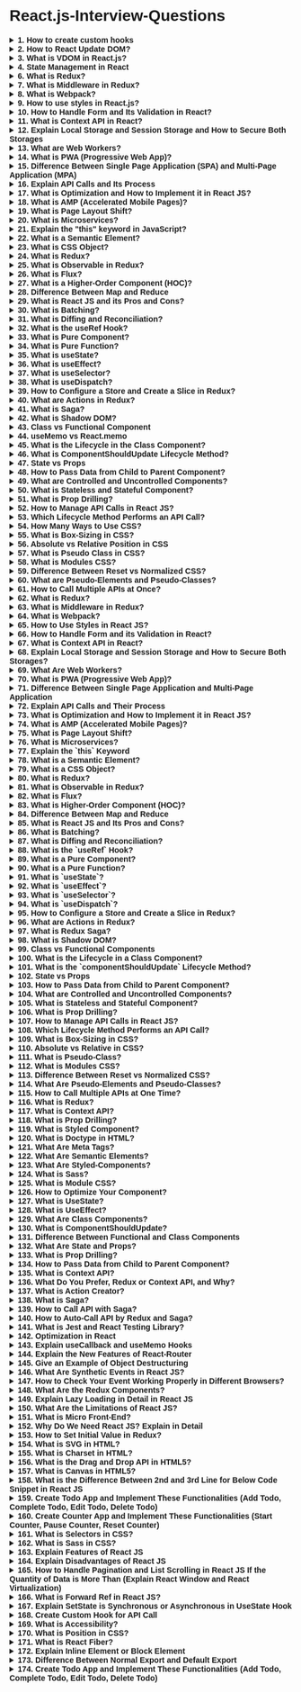 # React.js-Interview-Questions

<details> <summary><strong>1. How to create custom hooks</strong></summary>
React Hooks are a powerful feature in React that allow developers to use state and other React features in functional components. Creating custom hooks can help you extract reusable logic from your components, making them more maintainable and easier to understand. Here's a step-by-step guide on how to create custom hooks in React:

Example:

```javascript

import { useState, useEffect } from 'react';

function useFetch(url) {
  const [data, setData] = useState(null);
  const [loading, setLoading] = useState(true);
  const [error, setError] = useState(null);

  useEffect(() => {
    fetch(url)
      .then((response) => response.json())
      .then((data) => {
        setData(data);
        setLoading(false);
      })
      .catch((error) => {
        setError(error);
        setLoading(false);
      });
  }, [url]);

  return { data, loading, error };
}

// Using custom hook in a component
function App() {
  const { data, loading, error } = useFetch('https://api.example.com/data');
  if (loading) return <div>Loading...</div>;
  if (error) return <div>Error: {error.message}</div>;
  return <div>{JSON.stringify(data)}</div>;
}
```
</details>
<details> <summary><strong>2. How to React Update DOM?</strong></summary>
React updates the DOM efficiently through a process called "reconciliation." When the state or props of a component change, React updates the virtual DOM first, then compares it with the real DOM to determine what needs to be updated, resulting in minimal changes to the real DOM.

</details>
<details> <summary><strong>3. What is VDOM in React.js?</strong></summary>
The Virtual DOM (VDOM) is an in-memory representation of the real DOM elements. It allows React to update the UI without directly manipulating the real DOM, making updates more efficient.

</details>
<details> <summary><strong>4. State Management in React</strong></summary>
State management in React can be done using useState, useReducer, or external libraries like Redux to manage global state. useState is used for managing component-specific states, while useReducer is often used for more complex state logic.

Example:

```javascript
const [count, setCount] = useState(0);

const increment = () => {
  setCount(count + 1);
};
</details>
<details> <summary><strong>5. What is Prop Drilling?</strong></summary>
Prop drilling is the process of passing data from a parent component to a deeply nested child component through props. This can become cumbersome when dealing with deeply nested components, leading to less maintainable code.
```
</details>
<details> <summary><strong>6. What is Redux?</strong></summary>
Redux is a state management library for JavaScript apps that helps manage and centralize application state. It uses a single store and actions to manage state transitions.

Example:

```javascript
const initialState = { count: 0 };

function reducer(state = initialState, action) {
  switch (action.type) {
    case 'INCREMENT':
      return { count: state.count + 1 };
    default:
      return state;
  }
}
```
</details>
<details> <summary><strong>7. What is Middleware in Redux?</strong></summary>
Middleware in Redux is used to extend Redux with custom functionality like logging, API calls, and error handling. It intercepts actions before they reach the reducer.

Example:

```javascript
const loggerMiddleware = store => next => action => {
  console.log('Dispatching', action);
  return next(action);
};
```
</details>
<details> <summary><strong>8. What is Webpack?</strong></summary>
Webpack is a module bundler for JavaScript applications. It bundles JavaScript files and assets like images, CSS, and fonts into optimized files for deployment.

</details>
<details> <summary><strong>9. How to use styles in React.js?</strong></summary>
Styles in React can be applied in various ways: inline styles, CSS files, CSS modules, or CSS-in-JS solutions like styled-components.

Example of inline style:

```javascript
const style = { color: 'blue', fontSize: '20px' };
return <div style={style}>Hello World!</div>;
```
</details>
<details> <summary><strong>10. How to Handle Form and Its Validation in React?</strong></summary>
Forms in React are controlled components, meaning React controls the state of the form elements. You can validate form data either manually or using third-party libraries like Formik or React Hook Form.

Example:

```javascript
const [email, setEmail] = useState('');
const [error, setError] = useState('');

const validateEmail = () => {
  if (!email.includes('@')) {
    setError('Invalid email');
  } else {
    setError('');
  }
};

return (
  <form>
    <input type="email" value={email} onChange={(e) => setEmail(e.target.value)} />
    <button onClick={validateEmail}>Submit</button>
    {error && <p>{error}</p>}
  </form>
);
```
</details>
<details> <summary><strong>11. What is Context API in React?</strong></summary>
The Context API is a React feature that allows you to share state or values between components without having to pass props manually through every level of the component tree.

Example:

```javascript
const MyContext = React.createContext();

function Parent() {
  const value = 'Hello World';
  return (
    <MyContext.Provider value={value}>
      <Child />
    </MyContext.Provider>
  );
}

function Child() {
  const value = useContext(MyContext);
  return <div>{value}</div>;
}
```
</details>
<details> <summary><strong>12. Explain Local Storage and Session Storage and How to Secure Both Storages</strong></summary>
Local Storage stores data without an expiration time and persists even after the browser is closed.
Session Storage stores data for the duration of the page session.
Both can be accessed through JavaScript, but sensitive data should be encrypted before storage to ensure security.

Example:

```javascript
localStorage.setItem('user', JSON.stringify({ name: 'John' }));
const user = JSON.parse(localStorage.getItem('user'));
```
</details>
<details> <summary><strong>13. What are Web Workers?</strong></summary>
Web Workers allow JavaScript to run in the background without blocking the main thread. This is useful for handling complex or time-consuming tasks like data processing.

Example:

```javascript
const worker = new Worker('worker.js');

worker.postMessage('start');

worker.onmessage = function(e) {
  console.log('Message from worker: ' + e.data);
};
```
```javascript
//worker.js

javascript
Copy code
onmessage = function(e) {
  if (e.data === 'start') {
    postMessage('Worker started!');
  }
};
```
</details>
<details> <summary><strong>14. What is PWA (Progressive Web App)?</strong></summary>
A Progressive Web App (PWA) is a web application that uses modern web capabilities to deliver an app-like experience to users, including offline access and push notifications.

</details>
<details> <summary><strong>15. Difference Between Single Page Application (SPA) and Multi-Page Application (MPA)</strong></summary>
SPA: Loads a single HTML page, and content is dynamically updated via JavaScript, providing a smoother user experience without reloading the page.
MPA: Each user interaction typically triggers a full page reload, which can lead to a slower user experience.
</details>
<details> <summary><strong>16. Explain API Calls and Its Process</strong></summary>
API calls in React are typically made using the fetch API or libraries like Axios. When making an API call, React waits for the response asynchronously and updates the state based on the data received.

Example:

```javascript
useEffect(() => {
  fetch('https://api.example.com/data')
    .then(response => response.json())
    .then(data => setData(data));
}, []);
```
</details>
<details> <summary><strong>17. What is Optimization and How to Implement it in React JS?</strong></summary>
Optimization in React refers to techniques like memoization, lazy loading, and minimizing unnecessary re-renders to improve app performance. One such method is React.memo for functional components.

Example of React.memo:

```javascript
const MemoizedComponent = React.memo(function MyComponent({ name }) {
  console.log('Rendering', name);
  return <div>{name}</div>;
});
```
</details>
<details> <summary><strong>18. What is AMP (Accelerated Mobile Pages)?</strong></summary>
AMP is an open-source framework designed to make mobile web pages load faster. It uses a stripped-down version of HTML and JavaScript to ensure quicker loading times, particularly for content-heavy pages.

</details>
<details> <summary><strong>19. What is Page Layout Shift?</strong></summary>
Page Layout Shift (CLS) is a Core Web Vitals metric that measures visual stability. A high CLS means that the page elements shift unexpectedly as the page loads, which can negatively impact user experience.

</details>
<details> <summary><strong>20. What is Microservices?</strong></summary>
Microservices is an architectural style where a large application is built as a set of smaller, independent services that communicate over the network, each focusing on a specific business function.

</details>
<details> <summary><strong>21. Explain the "this" keyword in JavaScript?</strong></summary>
The this keyword in JavaScript refers to the context in which the current code is executed. Its value depends on how the function is called.

Example:

```javascript
const obj = {
  name: 'John',
  greet: function() {
    console.log(this.name);  // 'this' refers to 'obj'
  }
};
obj.greet();  // Output: John
```
</details>
<details> <summary><strong>22. What is a Semantic Element?</strong></summary>
Semantic HTML elements are those that clearly describe their meaning in a human- and machine-readable way. Examples include <article>, <section>, <header>, and <footer>.

Example:

```javascript
<article>
  <h1>Article Title</h1>
  <p>This is the content of the article.</p>
</article>
```
</details>
<details> <summary><strong>23. What is CSS Object?</strong></summary>
A CSS object typically refers to an object in JavaScript that holds CSS properties and values. This can be used to dynamically apply styles to elements in React components.

Example:

```javascript
const style = {
  color: 'red',
  fontSize: '20px',
};

return <div style={style}>Hello, World!</div>;
```
</details>
<details> <summary><strong>24. What is Redux?</strong></summary>
Redux is a predictable state container for JavaScript apps. It helps you write applications that behave consistently across different environments, with debugging and testing capabilities.

Example:

javascript
Copy code
const initialState = { count: 0 };

function reducer(state = initialState, action) {
  switch (action.type) {
    case 'INCREMENT':
      return { count: state.count + 1 };
    default:
      return state;
  }
}
</details>
<details> <summary><strong>25. What is Observable in Redux?</strong></summary>
In Redux, an observable refers to a stream of data that can be observed, similar to how actions are dispatched in Redux. Observables are often used with middleware like Redux-Observable.

</details>
<details> <summary><strong>26. What is Flux?</strong></summary>
Flux is a pattern for managing data flow in JavaScript applications. It uses a unidirectional flow to manage the state, making it predictable. Redux is heavily inspired by Flux.

</details>
<details> <summary><strong>27. What is a Higher-Order Component (HOC)?</strong></summary>
A Higher-Order Component is a function that takes a component and returns a new component with additional props or logic.

Example:

javascript
Copy code
function withLoader(Component) {
  return function WithLoader(props) {
    if (props.loading) {
      return <div>Loading...</div>;
    }
    return <Component {...props} />;
  };
}
</details>

<details> <summary><strong>28. Difference Between Map and Reduce</strong></summary>
Map: Creates a new array by applying a function to each element of the original array.
Reduce: Reduces the array to a single value by applying a function to each element, accumulating the result.
Example of map:

javascript
Copy code
const numbers = [1, 2, 3];
const doubled = numbers.map(num => num * 2);
console.log(doubled); // [2, 4, 6]
Example of reduce:

javascript
Copy code
const numbers = [1, 2, 3];
const sum = numbers.reduce((acc, num) => acc + num, 0);
console.log(sum); // 6
</details>
<details> <summary><strong>29. What is React JS and its Pros and Cons?</strong></summary>
React is a JavaScript library for building user interfaces, primarily for single-page applications. It is declarative, component-based, and enables developers to create reusable UI components.

Pros:

Fast rendering with Virtual DOM
Component-based architecture
Reusable components
Strong community support
Cons:

Steeper learning curve
Requires build tools (Webpack, Babel)
Frequent updates with breaking changes
</details>
<details> <summary><strong>30. What is Batching?</strong></summary>
Batching refers to the process of grouping multiple updates into a single re-render in React. React batches updates to improve performance by reducing the number of re-renders.

Example:

javascript
Copy code
// React will batch these updates together and render only once
setCount(count + 1);
setFlag(!flag);
</details>
<details> <summary><strong>31. What is Diffing and Reconciliation?</strong></summary>
Diffing is the process React uses to compare the current Virtual DOM with the previous one and identify changes. Reconciliation is the process of updating the actual DOM to reflect the changes detected during the diffing process.

</details>
<details> <summary><strong>32. What is the useRef Hook?</strong></summary>
useRef is a React hook that allows you to persist a mutable value across renders. It is commonly used for accessing DOM elements directly or storing a value that doesn’t cause re-rendering when updated.

Example:

javascript
Copy code
const inputRef = useRef(null);

useEffect(() => {
  inputRef.current.focus();  // Focus the input field on component mount
}, []);

return <input ref={inputRef} />;
</details>
<details> <summary><strong>33. What is Pure Component?</strong></summary>
A PureComponent in React is a component that only re-renders when its props or state change. It implements shouldComponentUpdate with a shallow comparison of props and state.

Example:

javascript
Copy code
class MyComponent extends React.PureComponent {
  render() {
    return <div>{this.props.name}</div>;
  }
}
</details>
<details> <summary><strong>34. What is Pure Function?</strong></summary>
A pure function is a function that always produces the same output given the same input and does not cause side effects (like modifying global state or performing IO operations).

Example:

javascript
Copy code
function add(a, b) {
  return a + b;  // Pure function, no side effects
}
</details>
<details> <summary><strong>35. What is useState?</strong></summary>
useState is a hook that allows you to add state to functional components. It returns an array with the current state and a function to update it.

Example:

javascript
Copy code
const [count, setCount] = useState(0);

return (
  <div>
    <p>{count}</p>
    <button onClick={() => setCount(count + 1)}>Increment</button>
  </div>
);
</details>
<details> <summary><strong>36. What is useEffect?</strong></summary>
useEffect is a hook that performs side effects in functional components. It can be used for tasks like fetching data, updating the DOM, or subscribing to external events.

Example:

javascript
Copy code
useEffect(() => {
  console.log('Component mounted');
  return () => {
    console.log('Component unmounted');
  };
}, []);
</details>
<details> <summary><strong>37. What is useSelector?</strong></summary>
useSelector is a hook from React-Redux that allows you to extract data from the Redux store state.

Example:

javascript
Copy code
const count = useSelector(state => state.count);
</details>
<details> <summary><strong>38. What is useDispatch?</strong></summary>
useDispatch is a hook from React-Redux that gives you access to the dispatch function from Redux, which allows you to dispatch actions to the Redux store.

Example:

javascript
Copy code
const dispatch = useDispatch();

const increment = () => {
  dispatch({ type: 'INCREMENT' });
};
</details>
<details> <summary><strong>39. How to Configure a Store and Create a Slice in Redux?</strong></summary>
To configure a store and create a slice in Redux, you typically use Redux Toolkit, which simplifies store configuration and slice creation.

Example:

javascript
Copy code
import { configureStore, createSlice } from '@reduxjs/toolkit';

const counterSlice = createSlice({
  name: 'counter',
  initialState: { count: 0 },
  reducers: {
    increment: (state) => {
      state.count += 1;
    },
    decrement: (state) => {
      state.count -= 1;
    },
  },
});

const store = configureStore({
  reducer: counterSlice.reducer,
});

export default store;
</details>
<details> <summary><strong>40. What are Actions in Redux?</strong></summary>
Actions in Redux are plain JavaScript objects that describe an event that has occurred. They must have a type property and may include other data in the payload.

Example:

javascript
Copy code
const incrementAction = { type: 'INCREMENT' };
</details>

<details> <summary><strong>41. What is Saga?</strong></summary>
Redux-Saga is a middleware library used to handle side effects in Redux. It allows you to manage asynchronous actions like data fetching, more effectively using generators.

Example:

javascript
Copy code
import { takeEvery, call, put } from 'redux-saga/effects';

function* fetchData() {
  try {
    const response = yield call(fetch, 'https://api.example.com/data');
    const data = yield response.json();
    yield put({ type: 'FETCH_SUCCESS', data });
  } catch (error) {
    yield put({ type: 'FETCH_ERROR', error });
  }
}

function* watchFetchData() {
  yield takeEvery('FETCH_REQUEST', fetchData);
}
</details>
<details> <summary><strong>42. What is Shadow DOM?</strong></summary>
The Shadow DOM is a web standard that allows developers to encapsulate DOM and CSS styles within a component, creating a local scope for styles and structure.

Example:

javascript
Copy code
const shadowRoot = document.querySelector('#shadow-host').attachShadow({mode: 'open'});
shadowRoot.innerHTML = '<p>Shadow DOM content</p>';
</details>
<details> <summary><strong>43. Class vs Functional Component</strong></summary>
Class Components: Traditional components with state, lifecycle methods, and can be extended from React.Component.
Functional Components: Simpler components using hooks to manage state and side effects.
Example of a class component:

javascript
Copy code
class Counter extends React.Component {
  constructor(props) {
    super(props);
    this.state = { count: 0 };
  }
  
  render() {
    return (
      <div>
        <p>{this.state.count}</p>
        <button onClick={() => this.setState({ count: this.state.count + 1 })}>Increment</button>
      </div>
    );
  }
}
Example of a functional component:

javascript
Copy code
const Counter = () => {
  const [count, setCount] = useState(0);
  
  return (
    <div>
      <p>{count}</p>
      <button onClick={() => setCount(count + 1)}>Increment</button>
    </div>
  );
};
</details>
<details> <summary><strong>44. useMemo vs React.memo</strong></summary>
useMemo: A hook that memoizes a function’s result to avoid expensive recalculations on each render.
React.memo: A higher-order component that memoizes a functional component, preventing unnecessary re-renders when props haven’t changed.
Example of useMemo:

javascript
Copy code
const expensiveCalculation = useMemo(() => calculateExpensiveValue(a, b), [a, b]);
Example of React.memo:

javascript
Copy code
const MyComponent = React.memo(({ name }) => {
  return <p>{name}</p>;
});
</details>
<details> <summary><strong>45. What is the Lifecycle in the Class Component?</strong></summary>
The lifecycle of a class component in React consists of the following phases:

Mounting: Component creation and insertion into the DOM.
Updating: Component re-rendering due to changes in state or props.
Unmounting: Component removal from the DOM.
Methods:

constructor()
componentDidMount()
shouldComponentUpdate()
render()
componentWillUnmount()
</details>
<details> <summary><strong>46. What is ComponentShouldUpdate Lifecycle Method?</strong></summary>
shouldComponentUpdate() is a lifecycle method in class components that allows you to control whether the component should re-render when its props or state change. By default, it returns true, but you can override it to prevent unnecessary renders.

Example:

javascript
Copy code
shouldComponentUpdate(nextProps, nextState) {
  return nextState.count !== this.state.count;  // Prevent re-render if count hasn't changed
}
</details>
<details> <summary><strong>47. State vs Props</strong></summary>
State: A local data storage for a component that can change over time.
Props: Read-only values passed from a parent component to a child component.
Example:

javascript
Copy code
const Parent = () => {
  const message = "Hello from parent!";
  return <Child message={message} />;
};

const Child = (props) => {
  return <p>{props.message}</p>; // Props are passed down from Parent
};
</details>
<details> <summary><strong>48. How to Pass Data from Child to Parent Component?</strong></summary>
To pass data from a child to a parent component, you can use a callback function that the parent passes to the child as a prop.

Example:

javascript
Copy code
const Parent = () => {
  const handleData = (data) => {
    console.log(data); // Receiving data from child
  };

  return <Child sendData={handleData} />;
};

const Child = ({ sendData }) => {
  return <button onClick={() => sendData("Hello from child!")}>Send Data</button>;
};
</details>
<details> <summary><strong>49. What are Controlled and Uncontrolled Components?</strong></summary>
Controlled Component: A component whose form elements are controlled by React state.
Uncontrolled Component: A component that manages its own state internally using ref.
Controlled Component Example:

javascript
Copy code
const ControlledInput = () => {
  const [value, setValue] = useState('');
  return <input value={value} onChange={(e) => setValue(e.target.value)} />;
};
Uncontrolled Component Example:

javascript
Copy code
const UncontrolledInput = () => {
  const inputRef = useRef();
  return <input ref={inputRef} />;
};
</details>
<details> <summary><strong>50. What is Stateless and Stateful Component?</strong></summary>
Stateless Component: A component that does not manage its own state. It only receives data via props.
Stateful Component: A component that manages its own state using useState or class-based state.
Stateful Component Example:

javascript
Copy code
const StatefulComponent = () => {
  const [count, setCount] = useState(0);
  return <button onClick={() => setCount(count + 1)}>{count}</button>;
};
Stateless Component Example:

javascript
Copy code
const StatelessComponent = ({ message }) => {
  return <p>{message}</p>;
};
</details>

<details> <summary><strong>51. What is Prop Drilling?</strong></summary>
Prop drilling refers to the process of passing data from a parent component to a deeply nested child component through multiple intermediate components.

Example:

javascript
Copy code
const Parent = () => {
  const message = "Hello from Parent!";
  return <Intermediate message={message} />;
};

const Intermediate = ({ message }) => {
  return <Child message={message} />;
};

const Child = ({ message }) => {
  return <p>{message}</p>;
};
</details>
<details> <summary><strong>52. How to Manage API Calls in React JS?</strong></summary>
In React, API calls can be managed using hooks like useEffect combined with fetch or libraries like axios to handle asynchronous operations.

Example using fetch:

javascript
Copy code
useEffect(() => {
  fetch('https://api.example.com/data')
    .then(response => response.json())
    .then(data => setData(data))
    .catch(error => console.error('Error fetching data:', error));
}, []);
Example using axios:

javascript
Copy code
useEffect(() => {
  axios.get('https://api.example.com/data')
    .then(response => setData(response.data))
    .catch(error => console.error('Error fetching data:', error));
}, []);
</details>
<details> <summary><strong>53. Which Lifecycle Method Performs an API Call?</strong></summary>
In class components, you would typically perform an API call inside the componentDidMount() lifecycle method, which is called once after the component has been mounted. In functional components, you can use useEffect for the same purpose.

Example in class component:

javascript
Copy code
class MyComponent extends React.Component {
  componentDidMount() {
    fetch('https://api.example.com/data')
      .then(response => response.json())
      .then(data => this.setState({ data }));
  }

  render() {
    return <div>{this.state.data}</div>;
  }
}
Example in functional component using useEffect:

javascript
Copy code
const MyComponent = () => {
  const [data, setData] = useState(null);

  useEffect(() => {
    fetch('https://api.example.com/data')
      .then(response => response.json())
      .then(data => setData(data));
  }, []); // Empty dependency array ensures it runs once

  return <div>{data}</div>;
};
</details>
<details> <summary><strong>54. How Many Ways to Use CSS?</strong></summary>
There are several ways to apply CSS in React components:

Inline styles
External CSS files
CSS Modules
Styled-components
SASS or SCSS
Example of inline styles:

javascript
Copy code
const style = { color: 'blue', fontSize: '20px' };
return <p style={style}>Styled Paragraph</p>;
Example of CSS Module:

javascript
Copy code
import styles from './MyComponent.module.css';

return <p className={styles.paragraph}>Styled with CSS Module</p>;
</details>
<details> <summary><strong>55. What is Box-Sizing in CSS?</strong></summary>
The box-sizing property defines how the total width and height of an element are calculated. By default, the width and height include only the content area, but setting box-sizing: border-box includes padding and border in the width/height calculation.

Example:

css
Copy code
div {
  width: 200px;
  height: 100px;
  padding: 20px;
  border: 5px solid black;
  box-sizing: border-box; /* Includes padding and border in the width and height */
}
</details>
<details> <summary><strong>56. Absolute vs Relative Position in CSS</strong></summary>
absolute positioning: An element is positioned relative to its closest positioned ancestor (non-static).
relative positioning: An element is positioned relative to its normal position in the document flow.
Example of absolute positioning:

css
Copy code
.absolute {
  position: absolute;
  top: 20px;
  left: 30px;
}
Example of relative positioning:

css
Copy code
.relative {
  position: relative;
  top: 10px;
  left: 20px;
}
</details>
<details> <summary><strong>57. What is Pseudo Class in CSS?</strong></summary>
A pseudo-class in CSS is used to define a special state of an element, like :hover, :focus, :active, etc.

Example:

css
Copy code
button:hover {
  background-color: green; /* Changes background color when button is hovered */
}
</details>
<details> <summary><strong>58. What is Modules CSS?</strong></summary>
CSS Modules is a way to scope CSS locally to a component in React. It avoids global CSS conflicts by giving each class a unique identifier.

Example:

css
Copy code
/* MyComponent.module.css */
.container {
  background-color: blue;
}
javascript
Copy code
import styles from './MyComponent.module.css';

const MyComponent = () => {
  return <div className={styles.container}>Content</div>;
};
</details>
<details> <summary><strong>59. Difference Between Reset vs Normalized CSS?</strong></summary>
Reset CSS: Removes all default styling from elements, resulting in a blank canvas.
Normalized CSS: Applies consistent styling across browsers while preserving useful default styles.
Example of Reset CSS:

css
Copy code
* {
  margin: 0;
  padding: 0;
  box-sizing: border-box;
}
Example of Normalized CSS:

css
Copy code
/* Normalize CSS Example */
html {
  font-size: 100%;
}

body {
  line-height: 1.5;
}
</details>
<details> <summary><strong>60. What are Pseudo-Elements and Pseudo-Classes?</strong></summary>
Pseudo-Elements: Target specific parts of an element like ::before, ::after, etc.
Pseudo-Classes: Apply styles based on user interaction or element state like :hover, :focus, etc.
Example of Pseudo-Element:

css
Copy code
p::before {
  content: "Prefix: ";
}
Example of Pseudo-Class:

css
Copy code
a:hover {
  color: red; /* Changes color when the link is hovered */
}
</details>

<details> <summary><strong>61. How to Call Multiple APIs at Once?</strong></summary>
To call multiple APIs concurrently in JavaScript, you can use Promise.all() which allows you to run multiple promises in parallel and wait for all of them to resolve.

Example:

javascript
Copy code
const fetchData = async () => {
  try {
    const [data1, data2] = await Promise.all([
      fetch('https://api.example1.com').then(res => res.json()),
      fetch('https://api.example2.com').then(res => res.json())
    ]);
    console.log(data1, data2);
  } catch (error) {
    console.error("Error fetching data:", error);
  }
};

useEffect(() => {
  fetchData();
}, []);
</details>
<details> <summary><strong>62. What is Redux?</strong></summary>
Redux is a state management library for JavaScript apps that provides a predictable state container, allowing developers to manage app state in a centralized store.

Example:

javascript
Copy code
// Action
const increment = () => ({
  type: 'INCREMENT'
});

// Reducer
const counter = (state = 0, action) => {
  switch (action.type) {
    case 'INCREMENT':
      return state + 1;
    default:
      return state;
  }
};

// Store
const store = Redux.createStore(counter);

// Dispatch action
store.dispatch(increment());
console.log(store.getState()); // 1
</details>
<details> <summary><strong>63. What is Middleware in Redux?</strong></summary>
Middleware in Redux provides a way to intercept and modify actions before they reach the reducer. It's useful for handling asynchronous actions, logging, or other side effects.

Example using redux-thunk (for asynchronous actions):

javascript
Copy code
const fetchData = () => {
  return async dispatch => {
    const response = await fetch('https://api.example.com/data');
    const data = await response.json();
    dispatch({ type: 'SET_DATA', payload: data });
  };
};
</details>
<details> <summary><strong>64. What is Webpack?</strong></summary>
Webpack is a module bundler for JavaScript applications. It bundles JavaScript files, CSS, images, and other assets into one or more output files that can be served by a web server.

Example of a basic Webpack configuration:

javascript
Copy code
const path = require('path');

module.exports = {
  entry: './src/index.js',
  output: {
    filename: 'bundle.js',
    path: path.resolve(__dirname, 'dist')
  },
  module: {
    rules: [
      {
        test: /\.css$/,
        use: ['style-loader', 'css-loader']
      }
    ]
  }
};
</details>
<details> <summary><strong>65. How to Use Styles in React JS?</strong></summary>
In React, you can apply styles using various methods such as inline styles, CSS files, CSS modules, and styled-components.

Example using inline styles:

javascript
Copy code
const buttonStyle = {
  backgroundColor: 'blue',
  color: 'white',
  padding: '10px 20px'
};

return <button style={buttonStyle}>Click Me</button>;
Example using styled-components:

javascript
Copy code
import styled from 'styled-components';

const Button = styled.button`
  background-color: blue;
  color: white;
  padding: 10px 20px;
`;

return <Button>Click Me</Button>;
</details>
<details> <summary><strong>66. How to Handle Form and its Validation in React?</strong></summary>
In React, form handling can be done using controlled components, where form data is managed in the component’s state, and validation can be added with conditionals or using third-party libraries like Formik or react-hook-form.

Example of a simple controlled form with validation:

javascript
Copy code
const Form = () => {
  const [name, setName] = useState('');
  const [error, setError] = useState('');

  const handleSubmit = (e) => {
    e.preventDefault();
    if (name.trim() === '') {
      setError('Name is required!');
    } else {
      setError('');
      alert(`Form submitted with name: ${name}`);
    }
  };

  return (
    <form onSubmit={handleSubmit}>
      <input
        type="text"
        value={name}
        onChange={(e) => setName(e.target.value)}
        placeholder="Enter your name"
      />
      {error && <p>{error}</p>}
      <button type="submit">Submit</button>
    </form>
  );
};
</details>
<details> <summary><strong>67. What is Context API in React?</strong></summary>
The Context API allows you to share values (like themes or authentication status) between components without having to explicitly pass props through every level of the component tree.

Example:

javascript
Copy code
const ThemeContext = React.createContext();

const ThemeProvider = ({ children }) => {
  const [theme, setTheme] = useState('light');
  
  return (
    <ThemeContext.Provider value={{ theme, setTheme }}>
      {children}
    </ThemeContext.Provider>
  );
};

const ThemedComponent = () => {
  const { theme, setTheme } = useContext(ThemeContext);
  return (
    <div style={{ background: theme === 'dark' ? 'black' : 'white' }}>
      <button onClick={() => setTheme(theme === 'dark' ? 'light' : 'dark')}>
        Toggle Theme
      </button>
    </div>
  );
};

const App = () => (
  <ThemeProvider>
    <ThemedComponent />
  </ThemeProvider>
);
</details>
<details> <summary><strong>68. Explain Local Storage and Session Storage and How to Secure Both Storages?</strong></summary>
LocalStorage: Stores data with no expiration date, it remains until it's explicitly deleted.
SessionStorage: Stores data for the duration of the page session (until the browser is closed).
Security Tips:

Avoid storing sensitive information like passwords in localStorage or sessionStorage as it is accessible by JavaScript.
Use encryption if you must store sensitive data.
Store tokens in secure HTTP-only cookies for better security.
Example:

javascript
Copy code
// Setting data in Local Storage
localStorage.setItem('name', 'John');

// Retrieving data from Local Storage
const name = localStorage.getItem('name');
console.log(name); // 'John'
</details>
<details> <summary><strong>69. What Are Web Workers?</strong></summary>
Web Workers allow for the execution of scripts in background threads. They are useful for performing computationally expensive tasks without blocking the main UI thread.

Example:

javascript
Copy code
const worker = new Worker('worker.js');
worker.postMessage('start task');

worker.onmessage = (e) => {
  console.log('Received from worker:', e.data);
};
worker.js:

javascript
Copy code
onmessage = (e) => {
  console.log('Message from main thread:', e.data);
  postMessage('Task completed');
};
</details>

<details> <summary><strong>70. What is PWA (Progressive Web App)?</strong></summary>
A Progressive Web App (PWA) is a type of application built using standard web technologies (HTML, CSS, and JavaScript) but offering similar performance and user experience to native apps. PWAs work offline, can be installed on devices, and are responsive.

Example:

javascript
Copy code
if ('serviceWorker' in navigator) {
  navigator.serviceWorker.register('/service-worker.js')
    .then((registration) => {
      console.log('Service Worker registered:', registration);
    })
    .catch((error) => {
      console.log('Service Worker registration failed:', error);
    });
}
</details>
<details> <summary><strong>71. Difference Between Single Page Application and Multi-Page Application</strong></summary>
Single Page Application (SPA): A web app that loads a single HTML page and dynamically updates as the user interacts with the app, providing a seamless experience (e.g., React).
Multi-Page Application (MPA): A traditional web application where each action (e.g., clicking a link) loads a new page from the server.
SPA Example: In React, navigation between components is handled without reloading the page.

MPA Example: Traditional web applications that reload a new page from the server when a link is clicked.

</details>
<details> <summary><strong>72. Explain API Calls and Their Process</strong></summary>
API calls are made to interact with external services or databases to fetch or manipulate data. In React, API calls can be made using fetch, axios, or other libraries.

Example of an API call using fetch:

javascript
Copy code
useEffect(() => {
  const fetchData = async () => {
    try {
      const response = await fetch('https://api.example.com/data');
      const data = await response.json();
      console.log(data);
    } catch (error) {
      console.error('Error fetching data:', error);
    }
  };

  fetchData();
}, []);
</details>
<details> <summary><strong>73. What is Optimization and How to Implement it in React JS?</strong></summary>
Optimization in React involves improving the performance of a React application by reducing unnecessary re-renders, minimizing network requests, and optimizing code execution. Some common techniques are memoization, code splitting, lazy loading, and more.

Example using React.memo:

javascript
Copy code
const MemoizedComponent = React.memo((props) => {
  // Only re-renders if props change
  return <div>{props.value}</div>;
});
Lazy Loading Example:

javascript
Copy code
const LazyComponent = React.lazy(() => import('./LazyComponent'));

<React.Suspense fallback={<div>Loading...</div>}>
  <LazyComponent />
</React.Suspense>
</details>
<details> <summary><strong>74. What is AMP (Accelerated Mobile Pages)?</strong></summary>
AMP is an open-source framework created to help web pages load faster on mobile devices by optimizing content for speed and performance. It uses a stripped-down version of HTML, CSS, and JavaScript.

Example of AMP HTML:

html
Copy code
<html ⚡>
  <head>
    <meta charset="utf-8">
    <script async src="https://cdn.ampproject.org/v0.js"></script>
    <style amp-custom>
      body { font-family: Arial, sans-serif; }
    </style>
  </head>
  <body>
    <h1>Welcome to AMP</h1>
    <p>This is a sample AMP page.</p>
  </body>
</html>
</details>
<details> <summary><strong>75. What is Page Layout Shift?</strong></summary>
Page Layout Shift refers to the unexpected shifting of web page content as the page loads, which negatively impacts user experience. This can happen if resources (like images or fonts) are loaded dynamically, causing elements to move around.

Fixing Layout Shifts Example:

css
Copy code
img {
  width: 100%;
  height: auto;
}
</details>
<details> <summary><strong>76. What is Microservices?</strong></summary>
Microservices is an architectural style where an application is developed as a collection of loosely coupled services, each responsible for a specific business functionality. Each service can be developed, deployed, and scaled independently.

Example: A large e-commerce platform might have microservices like payment processing, inventory management, user authentication, and product catalog, each developed as separate services.

</details>
<details> <summary><strong>77. Explain the `this` Keyword</strong></summary>
The this keyword refers to the current context in which a function is executing. It can refer to different objects depending on the function's call type, such as a method, an event handler, or a constructor function.

Example:

javascript
Copy code
const person = {
  name: 'Alice',
  greet() {
    console.log(this.name);  // Refers to person object
  }
};

person.greet();  // 'Alice'
</details>
<details> <summary><strong>78. What is a Semantic Element?</strong></summary>
Semantic elements are HTML tags that provide meaning to the content inside them, making the code more readable and accessible. These elements help search engines and developers understand the structure and importance of the content.

Example of Semantic Elements:

html
Copy code
<article>
  <header><h1>Article Title</h1></header>
  <section>
    <p>Content of the article...</p>
  </section>
  <footer>Author: John Doe</footer>
</article>
</details>
<details> <summary><strong>79. What is a CSS Object?</strong></summary>
A CSS object is an object in JavaScript that contains CSS properties and their values. You can dynamically apply styles to an element using a CSS object.

Example:

javascript
Copy code
const styles = {
  color: 'blue',
  backgroundColor: 'lightgray',
  padding: '10px',
};

return <div style={styles}>Styled Div</div>;
</details>

<details> <summary><strong>80. What is Redux?</strong></summary>
Redux is a predictable state container for JavaScript apps, used to manage the state of an application. It centralizes the state and allows components to access and modify it in a consistent and predictable way.

Example:

javascript
Copy code
const initialState = { count: 0 };

function reducer(state = initialState, action) {
  switch (action.type) {
    case 'INCREMENT':
      return { ...state, count: state.count + 1 };
    case 'DECREMENT':
      return { ...state, count: state.count - 1 };
    default:
      return state;
  }
}

const store = createStore(reducer);
</details>
<details> <summary><strong>81. What is Observable in Redux?</strong></summary>
An observable in Redux is a pattern used to represent state as a stream of events that components can subscribe to and react to. It allows components to react to changes in state or other side-effects without directly querying the state.

Example: In combination with Redux-Saga or Redux-Observable, actions can be observed to trigger side effects like API calls.

javascript
Copy code
import { Observable } from 'rxjs';

const fetchDataObservable = new Observable((observer) => {
  fetch('/data')
    .then(response => response.json())
    .then(data => observer.next(data))
    .catch(err => observer.error(err));
});
</details>
<details> <summary><strong>82. What is Flux?</strong></summary>
Flux is an architecture for managing application state developed by Facebook. It emphasizes a unidirectional data flow, which makes state changes predictable and easier to trace.

Example: In Flux, the state is managed by a store, and actions are dispatched to the store to change the state.

javascript
Copy code
const store = {
  dispatch(action) {
    // Handle the action
  },
  getState() {
    // Return current state
  },
};
</details>
<details> <summary><strong>83. What is Higher-Order Component (HOC)?</strong></summary>
A Higher-Order Component is a function that takes a component and returns a new component with additional functionality. It’s used for code reuse, logic abstraction, and adding features to components.

Example:

javascript
Copy code
const withLoading = (WrappedComponent) => {
  return (props) => {
    if (props.isLoading) {
      return <div>Loading...</div>;
    }
    return <WrappedComponent {...props} />;
  };
};

const MyComponent = withLoading(MyComponent);
</details>
<details> <summary><strong>84. Difference Between Map and Reduce</strong></summary>
Map: It applies a function to each item in an array and returns a new array with the results.
Reduce: It accumulates the array items into a single value by applying a function.
Example of Map:

javascript
Copy code
const numbers = [1, 2, 3];
const squared = numbers.map(x => x * x);  // [1, 4, 9]
Example of Reduce:

javascript
Copy code
const numbers = [1, 2, 3];
const sum = numbers.reduce((acc, x) => acc + x, 0);  // 6
</details>
<details> <summary><strong>85. What is React JS and Its Pros and Cons?</strong></summary>
React JS is a JavaScript library for building user interfaces, primarily for single-page applications. It allows for building complex, interactive UIs through components.

Pros:

Component-based architecture
Virtual DOM for optimized performance
Strong community support
Cons:

Steeper learning curve for new developers
Large bundle size without proper optimization
</details>
<details> <summary><strong>86. What is Batching?</strong></summary>
Batching refers to the process of grouping multiple state updates into a single re-render to optimize performance. React batches state updates and re-renders in a single pass.

Example:

javascript
Copy code
setState({ count: 1 });
setState({ count: 2 });
// React batches these state updates and renders the component only once.
</details>
<details> <summary><strong>87. What is Diffing and Reconciliation?</strong></summary>
Diffing is the process React uses to compare the current and previous virtual DOM and determine the minimal set of changes needed to update the real DOM. Reconciliation is the process of applying those changes to the real DOM.

Example: React compares the previous and current virtual DOM trees and calculates the minimum set of changes to apply.

</details>
<details> <summary><strong>88. What is the `useRef` Hook?</strong></summary>
The useRef hook is used to persist values across renders without causing a re-render. It can also be used to reference DOM elements.

Example:

javascript
Copy code
const inputRef = useRef();
const focusInput = () => {
  inputRef.current.focus();  // Focus the input element
};

return <input ref={inputRef} />;
</details>
<details> <summary><strong>89. What is a Pure Component?</strong></summary>
A Pure Component is a React component that only re-renders when its props or state change. It implements a shallow comparison of props and state to optimize rendering.

Example:

javascript
Copy code
class PureComponentExample extends React.PureComponent {
  render() {
    return <div>{this.props.value}</div>;
  }
}
</details>

<details> <summary><strong>90. What is a Pure Function?</strong></summary>
A pure function is a function that always produces the same output for the same input and has no side effects. It does not modify any external state or variables.

Example:

javascript
Copy code
function add(a, b) {
  return a + b;  // This is a pure function
}
</details>
<details> <summary><strong>91. What is `useState`?</strong></summary>
useState is a React hook that allows you to add state to functional components. It returns a stateful value and a function to update it.

Example:

javascript
Copy code
const [count, setCount] = useState(0);

const increment = () => {
  setCount(count + 1);
};

return (
  <div>
    <p>{count}</p>
    <button onClick={increment}>Increment</button>
  </div>
);
</details>
<details> <summary><strong>92. What is `useEffect`?</strong></summary>
useEffect is a React hook that allows you to perform side effects in functional components. It runs after the render and can be used for things like data fetching, DOM manipulation, or subscriptions.

Example:

javascript
Copy code
useEffect(() => {
  console.log('Component mounted or updated');
}, [count]);  // This runs every time the `count` changes
</details>
<details> <summary><strong>93. What is `useSelector`?</strong></summary>
useSelector is a hook used to access the Redux store’s state in a functional component. It subscribes to the Redux store and re-renders the component whenever the selected state changes.

Example:

javascript
Copy code
const count = useSelector((state) => state.count);

return <div>{count}</div>;
</details>
<details> <summary><strong>94. What is `useDispatch`?</strong></summary>
useDispatch is a hook used to dispatch actions to the Redux store from within a functional component.

Example:

javascript
Copy code
const dispatch = useDispatch();

const increment = () => {
  dispatch({ type: 'INCREMENT' });
};

return <button onClick={increment}>Increment</button>;
</details>
<details> <summary><strong>95. How to Configure a Store and Create a Slice in Redux?</strong></summary>
To configure a store and create a slice, you need to use Redux Toolkit’s configureStore and createSlice functions.

Example:

javascript
Copy code
import { configureStore, createSlice } from '@reduxjs/toolkit';

const counterSlice = createSlice({
  name: 'counter',
  initialState: { count: 0 },
  reducers: {
    increment: (state) => { state.count += 1; },
    decrement: (state) => { state.count -= 1; },
  },
});

const store = configureStore({
  reducer: { counter: counterSlice.reducer },
});

export const { increment, decrement } = counterSlice.actions;
</details>
<details> <summary><strong>96. What are Actions in Redux?</strong></summary>
Actions in Redux are plain JavaScript objects that describe an event or action that occurred in the application. Each action must have a type field to indicate what happened.

Example:

javascript
Copy code
const incrementAction = { type: 'INCREMENT' };
const decrementAction = { type: 'DECREMENT' };
</details>
<details> <summary><strong>97. What is Redux Saga?</strong></summary>
Redux Saga is a middleware library used for handling side effects in Redux applications. It uses generator functions to manage asynchronous actions like data fetching.

Example:

javascript
Copy code
import { takeEvery, put } from 'redux-saga/effects';

function* incrementAsync() {
  yield delay(1000);  // Simulate async call
  yield put({ type: 'INCREMENT' });
}

function* watchIncrementAsync() {
  yield takeEvery('INCREMENT_ASYNC', incrementAsync);
}
</details>
<details> <summary><strong>98. What is Shadow DOM?</strong></summary>
The Shadow DOM is a web standard that allows developers to encapsulate a part of a DOM tree in a way that it is hidden from the main document. This helps in creating reusable components without worrying about CSS or JavaScript conflicts.

Example:

javascript
Copy code
const shadowRoot = document.getElementById('shadow-host').attachShadow({ mode: 'open' });
shadowRoot.innerHTML = '<p>This is inside the shadow DOM!</p>';
</details>
<details> <summary><strong>99. Class vs Functional Components</strong></summary>
Class Components: They are ES6 classes that can hold state and lifecycle methods.
Functional Components: They are simpler components that rely on hooks for managing state and side effects.
Example:

Class Component:

javascript
Copy code
class MyComponent extends React.Component {
  constructor(props) {
    super(props);
    this.state = { count: 0 };
  }

  render() {
    return <div>{this.state.count}</div>;
  }
}
Functional Component:

javascript
Copy code
const MyComponent = () => {
  const [count, setCount] = useState(0);
  return <div>{count}</div>;
};
</details>

<details> <summary><strong>100. What is the Lifecycle in a Class Component?</strong></summary>
In a class component, the lifecycle consists of several phases: mounting, updating, and unmounting. React provides lifecycle methods for each phase, such as componentDidMount, componentDidUpdate, and componentWillUnmount.

Example:

javascript
Copy code
class MyComponent extends React.Component {
  componentDidMount() {
    console.log('Component Mounted');
  }

  componentDidUpdate() {
    console.log('Component Updated');
  }

  componentWillUnmount() {
    console.log('Component Unmounted');
  }

  render() {
    return <div>Lifecycle Example</div>;
  }
}
</details>
<details> <summary><strong>101. What is the `componentShouldUpdate` Lifecycle Method?</strong></summary>
componentShouldUpdate is a lifecycle method that is called before the render method. It allows you to optimize performance by preventing unnecessary re-renders.

Example:

javascript
Copy code
class MyComponent extends React.Component {
  shouldComponentUpdate(nextProps, nextState) {
    if (nextState.count !== this.state.count) {
      return true;
    }
    return false;
  }

  render() {
    return <div>{this.state.count}</div>;
  }
}
</details>
<details> <summary><strong>102. State vs Props</strong></summary>
State: Data that is managed within a component and can be updated.
Props: Data passed to a component from a parent component, which cannot be directly modified by the child.
Example:

javascript
Copy code
const ParentComponent = () => {
  const parentData = 'Hello';
  return <ChildComponent message={parentData} />;
};

const ChildComponent = (props) => {
  return <div>{props.message}</div>;
};
</details>
<details> <summary><strong>103. How to Pass Data from Child to Parent Component?</strong></summary>
Data can be passed from a child component to a parent component via a callback function provided as a prop.

Example:

javascript
Copy code
const ParentComponent = () => {
  const handleData = (data) => {
    console.log(data);
  };

  return <ChildComponent sendData={handleData} />;
};

const ChildComponent = (props) => {
  return <button onClick={() => props.sendData('Data from child')}>Send Data</button>;
};
</details>
<details> <summary><strong>104. What are Controlled and Uncontrolled Components?</strong></summary>
Controlled Components: Components that are controlled by React state, where the input value is managed via useState or this.setState.
Uncontrolled Components: Components where the form data is handled by the DOM rather than React.
Example:

Controlled Component:
javascript
Copy code
const [value, setValue] = useState('');
const handleChange = (e) => setValue(e.target.value);

return <input type="text" value={value} onChange={handleChange} />;
Uncontrolled Component:
javascript
Copy code
const inputRef = useRef(null);

const handleSubmit = () => {
  alert(inputRef.current.value);
};

return <input ref={inputRef} type="text" />;
</details>
<details> <summary><strong>105. What is Stateless and Stateful Component?</strong></summary>
Stateless Components: Components that do not have any state and only render UI based on props.
Stateful Components: Components that have state and manage it within themselves.
Example:

Stateless Component:
javascript
Copy code
const StatelessComponent = (props) => {
  return <div>{props.text}</div>;
};
Stateful Component:
javascript
Copy code
class StatefulComponent extends React.Component {
  constructor(props) {
    super(props);
    this.state = { count: 0 };
  }

  render() {
    return <div>{this.state.count}</div>;
  }
}
</details>
<details> <summary><strong>106. What is Prop Drilling?</strong></summary>
Prop drilling refers to the process of passing data from a parent component to a deeply nested child component via multiple layers of intermediate components.

Example:

javascript
Copy code
const GrandparentComponent = () => {
  const message = 'Hello from Grandparent';
  return <ParentComponent message={message} />;
};

const ParentComponent = ({ message }) => {
  return <ChildComponent message={message} />;
};

const ChildComponent = ({ message }) => {
  return <div>{message}</div>;
};
</details>
<details> <summary><strong>107. How to Manage API Calls in React JS?</strong></summary>
API calls in React can be managed using hooks like useEffect to make calls when the component mounts, along with useState to store the fetched data.

Example:

javascript
Copy code
const [data, setData] = useState(null);

useEffect(() => {
  fetch('https://api.example.com/data')
    .then((response) => response.json())
    .then((result) => setData(result));
}, []);

return <div>{data ? JSON.stringify(data) : 'Loading...'}</div>;
</details>
<details> <summary><strong>108. Which Lifecycle Method Performs an API Call?</strong></summary>
In class components, componentDidMount is commonly used for API calls after the component has mounted. In functional components, useEffect serves a similar purpose.

Example (Class Component):

javascript
Copy code
class MyComponent extends React.Component {
  componentDidMount() {
    fetch('https://api.example.com/data')
      .then((response) => response.json())
      .then((data) => console.log(data));
  }

  render() {
    return <div>API Call in componentDidMount</div>;
  }
}
Example (Functional Component):

javascript
Copy code
useEffect(() => {
  fetch('https://api.example.com/data')
    .then((response) => response.json())
    .then((data) => console.log(data));
}, []);
</details>

<details> <summary><strong>109. What is Box-Sizing in CSS?</strong></summary>
box-sizing is a CSS property that controls how the total width and height of an element are calculated. The two main values are:

content-box: The width and height only include the content.
border-box: The width and height include the padding and border.
Example:

css
Copy code
.box {
  box-sizing: border-box;
  width: 100px;
  padding: 10px;
  border: 5px solid black;
}
</details>
<details> <summary><strong>110. Absolute vs Relative in CSS?</strong></summary>
Absolute: The element is positioned relative to its nearest positioned ancestor or the initial containing block.
Relative: The element is positioned relative to its normal position in the document flow.
Example:

css
Copy code
.absolute {
  position: absolute;
  top: 20px;
  left: 50px;
}

.relative {
  position: relative;
  top: 10px;
  left: 30px;
}
</details>
<details> <summary><strong>111. What is Pseudo-Class?</strong></summary>
A pseudo-class is used to define the special state of an element, such as when it's hovered over, focused, or selected.

Example:

css
Copy code
a:hover {
  color: red;
}

input:focus {
  border-color: blue;
}
</details>
<details> <summary><strong>112. What is Modules CSS?</strong></summary>
CSS Modules are a way to scope CSS styles to the component. This prevents style conflicts by generating unique class names for each class.

Example:

css
Copy code
/* styles.module.css */
.button {
  background-color: blue;
}
javascript
Copy code
import styles from './styles.module.css';

const Button = () => <button className={styles.button}>Click me</button>;
</details>
<details> <summary><strong>113. Difference Between Reset vs Normalized CSS?</strong></summary>
Reset CSS: Resets all browser default styles to a consistent baseline.
Normalize CSS: Preserves useful default styles but fixes common bugs across browsers.
Example:

Reset CSS:
css
Copy code
* {
  margin: 0;
  padding: 0;
  box-sizing: border-box;
}
Normalize CSS:
css
Copy code
/* Normalize styles to make them consistent across browsers */
html {
  font-family: sans-serif;
}
</details>
<details> <summary><strong>114. What Are Pseudo-Elements and Pseudo-Classes?</strong></summary>
Pseudo-elements: Target parts of an element (e.g., ::before, ::after).
Pseudo-classes: Target an element's special state (e.g., :hover, :focus).
Example:

Pseudo-element:
css
Copy code
p::before {
  content: "Note: ";
  font-weight: bold;
}
Pseudo-class:
css
Copy code
button:hover {
  background-color: blue;
}
</details>
<details> <summary><strong>115. How to Call Multiple APIs at One Time?</strong></summary>
You can call multiple APIs simultaneously using Promise.all or Promise.allSettled.

Example:

javascript
Copy code
Promise.all([fetch('api1'), fetch('api2')])
  .then(([response1, response2]) => {
    return Promise.all([response1.json(), response2.json()]);
  })
  .then(([data1, data2]) => {
    console.log(data1, data2);
  });
</details>
<details> <summary><strong>116. What is Redux?</strong></summary>
Redux is a state management library for JavaScript apps. It helps to manage the state of an entire application using a single store.

Example:

javascript
Copy code
const initialState = { count: 0 };

function counterReducer(state = initialState, action) {
  switch (action.type) {
    case 'INCREMENT':
      return { ...state, count: state.count + 1 };
    default:
      return state;
  }
}
</details>
<details> <summary><strong>117. What is Context API?</strong></summary>
The React Context API provides a way to pass data through the component tree without manually passing props down at every level.

Example:

javascript
Copy code
const MyContext = React.createContext();

const Parent = () => {
  return (
    <MyContext.Provider value="Hello from context">
      <Child />
    </MyContext.Provider>
  );
};

const Child = () => {
  const contextValue = useContext(MyContext);
  return <div>{contextValue}</div>;
};
</details>
<details> <summary><strong>118. What is Prop Drilling?</strong></summary>
Prop drilling refers to the process of passing data from a parent component down to a deeply nested child component through multiple intermediate components.

Example:

javascript
Copy code
const ParentComponent = () => {
  const data = 'Hello World';
  return <ChildComponent data={data} />;
};

const ChildComponent = ({ data }) => {
  return <div>{data}</div>;
};
</details>

<details> <summary><strong>119. What is Styled Component?</strong></summary>
Styled-components is a library for styling React components using tagged template literals. It allows you to write CSS directly in your JavaScript.

Example:

javascript
Copy code
import styled from 'styled-components';

const Button = styled.button`
  background-color: blue;
  color: white;
  padding: 10px;
`;

const App = () => <Button>Click Me</Button>;
</details>
<details> <summary><strong>120. What is Doctype in HTML?</strong></summary>
<!DOCTYPE> declaration defines the document type and version of HTML being used. It must be placed at the very beginning of the HTML document.

Example:

html
Copy code
<!DOCTYPE html>
<html>
  <head>
    <title>Example</title>
  </head>
  <body>
    <p>Hello, world!</p>
  </body>
</html>
</details>
<details> <summary><strong>121. What Are Meta Tags?</strong></summary>
Meta tags provide metadata about the HTML document, like the character set, author, description, or keywords. These tags are placed inside the <head> element.

Example:

html
Copy code
<meta charset="UTF-8">
<meta name="description" content="Learn web development">
</details>
<details> <summary><strong>122. What Are Semantic Elements?</strong></summary>
Semantic elements clearly describe their meaning in a human- and machine-readable way. Examples include <article>, <section>, <header>, and <footer>.

Example:

html
Copy code
<article>
  <h2>Article Title</h2>
  <p>Article content...</p>
</article>
</details>
<details> <summary><strong>123. What Are Styled-Components?</strong></summary>
Styled-components allow you to define component-level styles with a clean, JavaScript-based syntax. It enables automatic CSS scoping for each component.

Example:

javascript
Copy code
import styled from 'styled-components';

const Wrapper = styled.div`
  display: flex;
  align-items: center;
  justify-content: center;
`;

const App = () => (
  <Wrapper>
    <h1>Welcome to Styled Components!</h1>
  </Wrapper>
);
</details>
<details> <summary><strong>124. What is Sass?</strong></summary>
Sass (Syntactically Awesome Stylesheets) is a CSS preprocessor that adds features like variables, nested rules, and mixins to make CSS more maintainable.

Example:

scss
Copy code
$primary-color: #3498db;

.button {
  background-color: $primary-color;
  color: white;
}
</details>
<details> <summary><strong>125. What is Module CSS?</strong></summary>
CSS Modules are a way to scope styles locally to the component they belong to, avoiding global style conflicts.

Example:

css
Copy code
/* button.module.css */
.button {
  background-color: green;
}
javascript
Copy code
import styles from './button.module.css';

const Button = () => <button className={styles.button}>Click Me</button>;
</details>
<details> <summary><strong>126. How to Optimize Your Component?</strong></summary>
You can optimize components in React by using techniques such as memoization, lazy loading, avoiding unnecessary re-renders, and splitting the code.

Example:

javascript
Copy code
import React, { memo } from 'react';

const ExpensiveComponent = memo(() => {
  // This component will only re-render if props change
  return <div>Expensive Component</div>;
});
</details>
<details> <summary><strong>127. What is UseState?</strong></summary>
useState is a hook used to add state to functional components. It returns an array with two elements: the current state and a function to update it.

Example:

javascript
Copy code
const [count, setCount] = useState(0);

const increment = () => setCount(count + 1);
</details>
<details> <summary><strong>128. What is UseEffect?</strong></summary>
useEffect is a hook that allows you to perform side effects in functional components, such as fetching data, subscribing to events, or manually changing the DOM.

Example:

javascript
Copy code
useEffect(() => {
  fetchData();
}, []); // Runs once after the component mounts
</details>
<details> <summary><strong>129. What Are Class Components?</strong></summary>
Class components are the traditional way of defining components in React. They extend from React.Component and can hold state and lifecycle methods.

Example:

javascript
Copy code
class MyComponent extends React.Component {
  state = { count: 0 };

  render() {
    return <div>{this.state.count}</div>;
  }
}
</details>
<details> <summary><strong>130. What is ComponentShouldUpdate?</strong></summary>
componentShouldUpdate is a lifecycle method in class components that determines whether the component should re-render or not. It is used for performance optimization.

Example:

javascript
Copy code
class MyComponent extends React.Component {
  shouldComponentUpdate(nextProps, nextState) {
    return nextState.count !== this.state.count;
  }
}
</details>

<details> <summary><strong>131. Difference Between Functional and Class Components</strong></summary>
Class Components: Use ES6 class syntax, can hold state and lifecycle methods, and extend React.Component.
Functional Components: Simpler, use functions to define components, and can now hold state and side effects using hooks.
Example:

Class Component:
javascript
Copy code
class MyClassComponent extends React.Component {
  render() {
    return <div>Hello, Class Component!</div>;
  }
}
Functional Component:
javascript
Copy code
const MyFunctionalComponent = () => <div>Hello, Functional Component!</div>;
</details>
<details> <summary><strong>132. What Are State and Props?</strong></summary>
State: Represents data that can change over time and is managed within the component.
Props: Short for properties, are used to pass data from a parent component to a child component.
Example:

javascript
Copy code
// State example
const [count, setCount] = useState(0);

// Props example
const Parent = () => <Child name="John" />;
const Child = (props) => <div>Hello {props.name}</div>;
</details>
<details> <summary><strong>133. What is Prop Drilling?</strong></summary>
Prop drilling is the process of passing data from a parent component to deeply nested child components through props.

Example:

javascript
Copy code
const Parent = () => {
  const data = "Hello!";
  return <Child data={data} />;
};

const Child = ({ data }) => <GrandChild data={data} />;

const GrandChild = ({ data }) => <div>{data}</div>;
</details>
<details> <summary><strong>134. How to Pass Data from Child to Parent Component?</strong></summary>
Data can be passed from a child to a parent component using callback functions passed as props.

Example:

javascript
Copy code
const Parent = () => {
  const handleData = (data) => {
    console.log(data);
  };
  
  return <Child onData={handleData} />;
};

const Child = ({ onData }) => {
  onData("Hello from Child!");
  return <div>Child Component</div>;
};
</details>
<details> <summary><strong>135. What is Context API?</strong></summary>
The Context API is a way to share values between components without having to explicitly pass props through every level of the tree.

Example:

javascript
Copy code
const MyContext = React.createContext();

const Parent = () => (
  <MyContext.Provider value="Hello from Context">
    <Child />
  </MyContext.Provider>
);

const Child = () => {
  const value = useContext(MyContext);
  return <div>{value}</div>;
};
</details>
<details> <summary><strong>136. What Do You Prefer, Redux or Context API, and Why?</strong></summary>
Redux is often preferred for complex state management needs, where the application involves intricate state flows and asynchronous actions. Context API is more suitable for smaller applications or to pass data without needing a full state management solution.

</details>
<details> <summary><strong>137. What is Action Creator?</strong></summary>
Action creators are functions that return action objects. They help in creating actions for Redux.

Example:

javascript
Copy code
const addItem = (item) => ({
  type: 'ADD_ITEM',
  payload: item
});
</details>
<details> <summary><strong>138. What is Saga?</strong></summary>
Redux-Saga is a middleware for managing side effects in Redux. It listens to actions dispatched to the store and runs the necessary logic asynchronously.

Example:

javascript
Copy code
import { takeEvery, call, put } from 'redux-saga/effects';

function* fetchData() {
  const data = yield call(fetch, 'api/data');
  yield put({ type: 'DATA_FETCHED', data });
}

export default function* rootSaga() {
  yield takeEvery('FETCH_DATA', fetchData);
}
</details>
<details> <summary><strong>139. How to Call API with Saga?</strong></summary>
To call an API with Saga, use call to execute the API request and put to dispatch the result.

Example:

javascript
Copy code
function* fetchData() {
  const response = yield call(fetch, 'https://api.example.com/data');
  const data = yield response.json();
  yield put({ type: 'DATA_FETCHED', payload: data });
}
</details>
<details> <summary><strong>140. How to Auto-Call API by Redux and Saga?</strong></summary>
You can automatically trigger an API call using Redux-Saga by dispatching an action and setting up a watcher function with takeEvery or takeLatest.

Example:

javascript
Copy code
function* fetchDataOnMount() {
  yield put({ type: 'FETCH_DATA' });
}

function* rootSaga() {
  yield takeEvery('FETCH_DATA', fetchData);
}
</details>
<details> <summary><strong>141. What is Jest and React Testing Library?</strong></summary>
Jest: A JavaScript testing framework for running unit tests.
React Testing Library: A set of utilities to test React components in a way that mimics how the app will be used by end-users.
Example:

javascript
Copy code
import { render, screen } from '@testing-library/react';
import MyComponent from './MyComponent';

test('displays text', () => {
  render(<MyComponent />);
  expect(screen.getByText('Hello World')).toBeInTheDocument();
});
</details>

<details> <summary><strong>142. Optimization in React</strong></summary>
Optimization in React involves techniques to ensure smooth performance, such as minimizing unnecessary re-renders and optimizing resource-heavy operations.

Techniques:

Memoization: Using React.memo or useMemo to avoid unnecessary renders.
Lazy Loading: Using React.lazy and Suspense to load components only when needed.
Use of Pure Components: Avoiding re-renders by making components pure.
Example:

javascript
Copy code
const MyComponent = React.memo(({ data }) => {
  return <div>{data}</div>;
});
</details>
<details> <summary><strong>143. Explain useCallback and useMemo Hooks</strong></summary>
useCallback: Returns a memoized version of a function that only changes if one of the dependencies changes. It's useful for passing callbacks to child components without causing unnecessary re-renders.
Example:

javascript
Copy code
const memoizedCallback = useCallback(() => {
  // Function logic
}, [dependencies]);
useMemo: Memoizes a value and only recalculates it when one of the dependencies changes.
Example:

javascript
Copy code
const memoizedValue = useMemo(() => computeExpensiveValue(a, b), [a, b]);
</details>
<details> <summary><strong>144. Explain the New Features of React-Router</strong></summary>
React Router v6 introduced several new features, including:

Nested Routes: Simplified route nesting for better readability and code splitting.
Routes Element: Routes replaces Switch for rendering matched routes.
Relative Linking: Supports relative paths for navigation.
useNavigate: A hook for programmatic navigation.
Example:

javascript
Copy code
import { Routes, Route } from 'react-router-dom';

const App = () => (
  <Routes>
    <Route path="/" element={<Home />} />
    <Route path="/about" element={<About />} />
  </Routes>
);
</details>
<details> <summary><strong>145. Give an Example of Object Destructuring</strong></summary>
Object destructuring is a JavaScript feature that allows extracting values from objects into variables.

Example:

javascript
Copy code
const user = { name: 'John', age: 30 };
const { name, age } = user;
console.log(name); // John
console.log(age);  // 30
</details>
<details> <summary><strong>146. What Are Synthetic Events in React JS?</strong></summary>
Synthetic events are React's normalized events, which are wrapped around the browser's native events. They provide consistent behavior across different browsers.

Example:

javascript
Copy code
const handleClick = (event) => {
  event.preventDefault();
  console.log('Button clicked');
};

return <button onClick={handleClick}>Click Me</button>;
</details>
<details> <summary><strong>147. How to Check Your Event Working Properly in Different Browsers?</strong></summary>
To ensure compatibility across browsers, use tools like:

Browser Developer Tools: Check for errors and differences.
Polyfills: Use polyfills for features not supported in all browsers.
React's Synthetic Events: React’s event system abstracts away browser-specific differences.
</details>
<details> <summary><strong>148. What Are the Redux Components?</strong></summary>
Redux components include:

Store: Holds the application state.
Actions: Objects that describe changes to the state.
Reducers: Functions that handle state updates based on actions.
Dispatch: Sends actions to the store.
Selectors: Functions to access specific pieces of state.
Example:

javascript
Copy code
const rootReducer = (state = initialState, action) => {
  switch (action.type) {
    case 'INCREMENT':
      return { count: state.count + 1 };
    default:
      return state;
  }
};
</details>
<details> <summary><strong>149. Explain Lazy Loading in Detail in React JS</strong></summary>
Lazy loading in React allows components to be loaded only when needed, reducing the initial loading time.

Example:

javascript
Copy code
const MyComponent = React.lazy(() => import('./MyComponent'));

const App = () => (
  <Suspense fallback={<div>Loading...</div>}>
    <MyComponent />
  </Suspense>
);
</details>
<details> <summary><strong>150. What Are the Limitations of React JS?</strong></summary>
Some limitations of React include:

SEO: React is not SEO-friendly out of the box, though this can be overcome with server-side rendering (SSR).
Performance: Overuse of state can lead to performance issues.
Learning Curve: React's JSX syntax and hooks can be confusing for beginners.
</details>

<details> <summary><strong>151. What is Micro Front-End?</strong></summary>
Micro front-end is an architectural style where a front-end app is decomposed into smaller, independent pieces. Each part is developed, deployed, and maintained by a separate team.

Example:

Different micro front-end applications could be responsible for different sections of a website, like user profiles or shopping carts, each developed independently.
</details>
<details> <summary><strong>152. Why Do We Need React JS? Explain in Detail</strong></summary>
React is a popular JavaScript library because:

Declarative: Makes it easier to create interactive UIs.
Component-Based: Components can be reused, leading to better code maintainability.
Virtual DOM: React uses a virtual DOM to improve performance by reducing unnecessary DOM manipulations.
Example:

javascript
Copy code
function MyComponent() {
  return <h1>Hello, world!</h1>;
}
</details>
<details> <summary><strong>153. How to Set Initial Value in Redux?</strong></summary>
The initial value in Redux is set in the reducer by defining the initial state.

Example:

javascript
Copy code
const initialState = { count: 0 };

const counterReducer = (state = initialState, action) => {
  switch (action.type) {
    case 'INCREMENT':
      return { count: state.count + 1 };
    default:
      return state;
  }
};
</details>
<details> <summary><strong>154. What is SVG in HTML?</strong></summary>
SVG (Scalable Vector Graphics) is an XML-based format for vector images. It allows images to scale without losing quality, making it ideal for responsive designs.

Example:

html
Copy code
<svg width="100" height="100">
  <circle cx="50" cy="50" r="40" stroke="black" stroke-width="3" fill="red" />
</svg>
</details>
<details> <summary><strong>155. What is Charset in HTML?</strong></summary>
Charset (Character Set) defines the character encoding used to display text in a webpage. It ensures the text is rendered correctly.

Example:

html
Copy code
<meta charset="UTF-8">
</details>
<details> <summary><strong>156. What is the Drag and Drop API in HTML5?</strong></summary>
The Drag and Drop API allows users to drag elements within the browser and drop them into a different location. It's commonly used for file uploads or rearranging UI components.

Example:

html
Copy code
<div id="dragElement" draggable="true">Drag me</div>
javascript
Copy code
document.getElementById("dragElement").addEventListener("dragstart", (event) => {
  event.dataTransfer.setData("text", event.target.id);
});
</details>
<details> <summary><strong>157. What is Canvas in HTML5?</strong></summary>
The <canvas> element in HTML5 is used to draw graphics, such as images, shapes, and animations, using JavaScript.

Example:

html
Copy code
<canvas id="myCanvas" width="500" height="500"></canvas>
<script>
  var canvas = document.getElementById('myCanvas');
  var ctx = canvas.getContext('2d');
  ctx.fillStyle = 'green';
  ctx.fillRect(10, 10, 150, 100);
</script>
</details>
<details> <summary><strong>158. What is the Difference Between 2nd and 3rd Line for Below Code Snippet in React JS</strong></summary>
The second line of the code (setState('rohit patel');) updates the state, while the third line (state = 'rohit patel';) directly modifies the state variable, which is not allowed in React because state should not be mutated directly.

Code Snippet:

javascript
Copy code
let [state, setState] = useState('rohit');
setState('rohit patel');  // Correct way to update state
state = 'rohit patel';    // Incorrect way, direct mutation of state
</details>
<details> <summary><strong>159. Create Todo App and Implement These Functionalities (Add Todo, Complete Todo, Edit Todo, Delete Todo)</strong></summary>
A simple Todo App in React can be implemented using state and event handlers.

Example:

javascript
Copy code
import React, { useState } from 'react';

function TodoApp() {
  const [todos, setTodos] = useState([]);
  const [newTodo, setNewTodo] = useState('');

  const addTodo = () => {
    setTodos([...todos, { text: newTodo, completed: false }]);
    setNewTodo('');
  };

  const toggleTodo = (index) => {
    const updatedTodos = [...todos];
    updatedTodos[index].completed = !updatedTodos[index].completed;
    setTodos(updatedTodos);
  };

  const deleteTodo = (index) => {
    const updatedTodos = todos.filter((_, i) => i !== index);
    setTodos(updatedTodos);
  };

  return (
    <div>
      <input 
        type="text" 
        value={newTodo} 
        onChange={(e) => setNewTodo(e.target.value)} 
      />
      <button onClick={addTodo}>Add Todo</button>
      <ul>
        {todos.map((todo, index) => (
          <li key={index}>
            <input 
              type="checkbox" 
              checked={todo.completed} 
              onChange={() => toggleTodo(index)} 
            />
            {todo.text}
            <button onClick={() => deleteTodo(index)}>Delete</button>
          </li>
        ))}
      </ul>
    </div>
  );
}
</details>
<details> <summary><strong>160. Create Counter App and Implement These Functionalities (Start Counter, Pause Counter, Reset Counter)</strong></summary>
A simple counter app can be created using React state and setInterval.

Example:

javascript
Copy code
import React, { useState, useEffect } from 'react';

function CounterApp() {
  const [count, setCount] = useState(0);
  const [isRunning, setIsRunning] = useState(false);

  useEffect(() => {
    let interval;
    if (isRunning) {
      interval = setInterval(() => {
        setCount((prevCount) => prevCount + 1);
      }, 1000);
    } else {
      clearInterval(interval);
    }
    return () => clearInterval(interval);
  }, [isRunning]);

  const resetCounter = () => setCount(0);

  return (
    <div>
      <h1>{count}</h1>
      <button onClick={() => setIsRunning(!isRunning)}>
        {isRunning ? 'Pause' : 'Start'}
      </button>
      <button onClick={resetCounter}>Reset</button>
    </div>
  );
}
</details>

<details> <summary><strong>161. What is Selectors in CSS?</strong></summary>
CSS selectors are used to select and style HTML elements. These selectors target elements based on various attributes like class, id, element type, etc.

Example:

css
Copy code
/* Select all paragraphs */
p {
  color: blue;
}

/* Select element with id "header" */
#header {
  background-color: yellow;
}

/* Select elements with class "button" */
.button {
  padding: 10px;
}
</details>
<details> <summary><strong>162. What is Sass in CSS?</strong></summary>
Sass (Syntactically Awesome Stylesheets) is a CSS preprocessor that extends CSS with features like variables, nested rules, and mixins, which make writing CSS more efficient.

Example:

scss
Copy code
$primary-color: #3498db;

.header {
  background-color: $primary-color;
  h1 {
    color: white;
  }
}
</details>
<details> <summary><strong>163. Explain Features of React JS</strong></summary>
React JS offers several features, including:

Component-Based: Breaks the UI into reusable components.
Declarative: React uses a declarative approach for building UIs, making the code easier to read and maintain.
Virtual DOM: React uses a virtual DOM to optimize rendering.
Hooks: Allows you to use state and other features without writing a class.
</details>
<details> <summary><strong>164. Explain Disadvantages of React JS</strong></summary>
Some disadvantages of React JS include:

Steep Learning Curve: React's concepts like JSX, hooks, and state management may be challenging for beginners.
High Pace of Changes: React frequently releases updates, which may require constant learning.
Large Bundle Size: React can lead to large JavaScript files if not optimized properly.
</details>
<details> <summary><strong>165. How to Handle Pagination and List Scrolling in React JS If the Quantity of Data is More Than (Explain React Window and React Virtualization)</strong></summary>
React Window and React Virtualization are libraries used to efficiently render large lists by only rendering visible items in the viewport, improving performance.

Example using React Window:

javascript
Copy code
import { FixedSizeList as List } from 'react-window';

function App() {
  const data = new Array(1000).fill('Item');
  return (
    <List height={400} itemCount={data.length} itemSize={35} width={300}>
      {({ index, style }) => (
        <div style={style}>{data[index]}</div>
      )}
    </List>
  );
}
</details>
<details> <summary><strong>166. What is Forward Ref in React JS?</strong></summary>
forwardRef is a higher-order component that allows you to forward a ref from a parent component to a child component.

Example:

javascript
Copy code
const Input = React.forwardRef((props, ref) => {
  return <input ref={ref} {...props} />;
});

function Parent() {
  const inputRef = useRef();
  return <Input ref={inputRef} />;
}
</details>
<details> <summary><strong>167. Explain SetState is Synchronous or Asynchronous in UseState Hook</strong></summary>
setState in React (when using useState) is asynchronous, meaning it doesn't immediately update the state after it is called. React batches state updates to optimize performance.

Example:

javascript
Copy code
const [count, setCount] = useState(0);

const increment = () => {
  setCount(count + 1); // This will be batched
  console.log(count);   // Logs the old state value
};
</details>
<details> <summary><strong>168. Create Custom Hook for API Call</strong></summary>
A custom hook can be created to abstract away the logic for making API calls in React components.

Example:

javascript
Copy code
import { useState, useEffect } from 'react';

function useFetch(url) {
  const [data, setData] = useState(null);
  const [loading, setLoading] = useState(true);

  useEffect(() => {
    fetch(url)
      .then((response) => response.json())
      .then((data) => {
        setData(data);
        setLoading(false);
      });
  }, [url]);

  return { data, loading };
}

function App() {
  const { data, loading } = useFetch('https://api.example.com/data');

  if (loading) return <div>Loading...</div>;
  return <div>{JSON.stringify(data)}</div>;
}
</details>
<details> <summary><strong>169. What is Accessibility?</strong></summary>
Accessibility in web development refers to the practice of making websites usable by people with various disabilities, such as visual impairments, hearing loss, or mobility challenges.

Example:

Use semantic HTML elements, like <button> instead of <div>, and add aria-* attributes to improve accessibility.
</details>
<details> <summary><strong>170. What is Position in CSS?</strong></summary>
The position property in CSS specifies how an element is positioned on the page. It can have values like static, relative, absolute, and fixed.

Example:

css
Copy code
/* Absolute positioning */
.absolute {
  position: absolute;
  top: 10px;
  left: 20px;
}

/* Fixed positioning */
.fixed {
  position: fixed;
  bottom: 0;
  right: 0;
}
</details>

<details> <summary><strong>171. What is React Fiber?</strong></summary>
React Fiber is a complete rewrite of the React core algorithm, enabling incremental rendering and improved UI performance. It allows React to pause rendering work and come back to it later, leading to smoother animations and quicker updates.

Example:

Fiber allows React to split the rendering process into chunks, improving responsiveness in large apps.
</details>
<details> <summary><strong>172. Explain Inline Element or Block Element</strong></summary>
Inline Elements: Do not start on a new line and only take up as much width as necessary (e.g., <span>, <a>).
Block Elements: Start on a new line and take up the full width available (e.g., <div>, <p>).
Example:

html
Copy code
<p>This is a block element</p>
<span>This is an inline element</span>
</details>
<details> <summary><strong>173. Difference Between Normal Export and Default Export</strong></summary>
Normal Export: You can export multiple variables, functions, or objects.

javascript
Copy code
export const x = 10;
export function add() { return 5; }
Default Export: Only one export per file, and it can be imported without curly braces.

javascript
Copy code
const x = 10;
export default x;
</details>
<details> <summary><strong>174. Create Todo App and Implement These Functionalities (Add Todo, Complete Todo, Edit Todo, Delete Todo)</strong></summary>
A simple Todo app in React can be created with the following functionalities:

Example:

javascript
Copy code
import React, { useState } from 'react';

function TodoApp() {
  const [todos, setTodos] = useState([]);
  const [newTodo, setNewTodo] = useState('');

  const addTodo = () => {
    setTodos([...todos, { text: newTodo, completed: false }]);
    setNewTodo('');
  };

  const toggleComplete = (index) => {
    const newTodos = [...todos];
    newTodos[index].completed = !newTodos[index].completed;
    setTodos(newTodos);
  };

  const deleteTodo = (index) => {
    setTodos(todos.filter((_, i) => i !== index));
  };

  const editTodo = (index, newText) => {
    const newTodos = [...todos];
    newTodos[index].text = newText;
    setTodos(newTodos);
  };

  return (
    <div>
      <input
        type="text"
        value={newTodo}
        onChange={(e) => setNewTodo(e.target.value)}
      />
      <button onClick={addTodo}>Add Todo</button>

      <ul>
        {todos.map((todo, index) => (
          <li key={index}>
            <span
              style={{ textDecoration: todo.completed ? 'line-through' : '' }}
              onClick={() => toggleComplete(index)}
            >
              {todo.text}
            </span>
            <button onClick={() => editTodo(index, prompt('Edit todo:', todo.text))}>
              Edit
            </button>
            <button onClick={() => deleteTodo(index)}>Delete</button>
          </li>
        ))}
      </ul>
    </div>
  );
}
</details>
